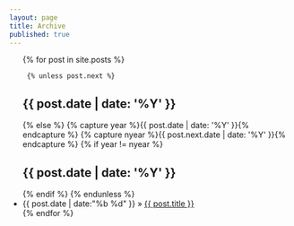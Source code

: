 ```yaml
---
layout: page
title: Archive
published: true
---
```


 <ul>
   {% for post in site.posts %}
 
     {% unless post.next %}
 <h2>{{ post.date | date: '%Y' }}</h2>
     {% else %}
       {% capture year %}{{ post.date | date: '%Y' }}{% endcapture %}
       {% capture nyear %}{{ post.next.date | date: '%Y' }}{% endcapture %}
       {% if year != nyear %}
 <h2>{{ post.date | date: '%Y' }}</h2>
       {% endif %}
     {% endunless %}
 
<li>{{ post.date | date:"%b %d" }} &raquo; <a href="{{ post.url }}">{{ post.title }}	</a></li>
   {% endfor %}
 </ul>